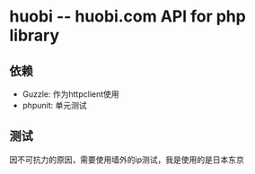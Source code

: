 # huobi -- huobi.com API for php library

## 依赖

+ Guzzle: 作为httpclient使用
+ phpunit: 单元测试

## 测试

因不可抗力的原因，需要使用墙外的ip测试，我是使用的是日本东京
